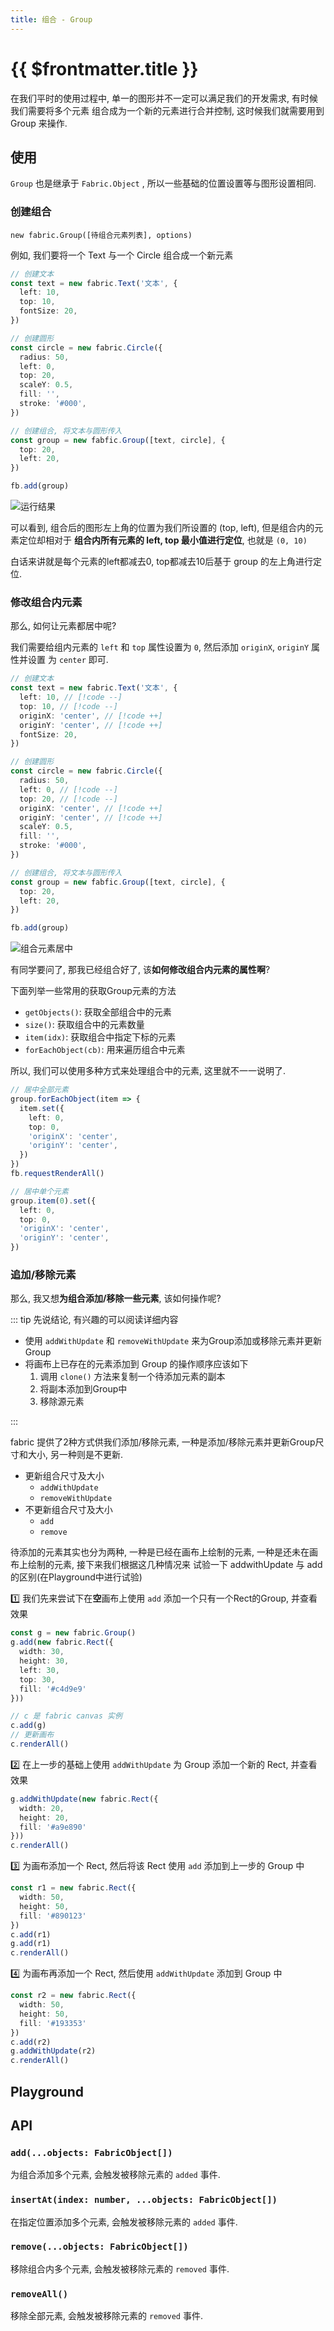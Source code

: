 ```yaml
---
title: 组合 - Group
---
```


<script setup>
import GroupDemo from './demos/Group.vue'

</script>

# {{ $frontmatter.title }}

在我们平时的使用过程中, 单一的图形并不一定可以满足我们的开发需求, 有时候我们需要将多个元素
组合成为一个新的元素进行合并控制, 这时候我们就需要用到 Group 来操作.

## 使用

`Group` 也是继承于 `Fabric.Object` , 所以一些基础的位置设置等与图形设置相同.

### 创建组合

`new fabric.Group([待组合元素列表], options)`

例如, 我们要将一个 Text 与一个 Circle 组合成一个新元素

```typescript
// 创建文本
const text = new fabric.Text('文本', {
  left: 10,
  top: 10,
  fontSize: 20,
})

// 创建圆形
const circle = new fabric.Circle({
  radius: 50,
  left: 0,
  top: 20,
  scaleY: 0.5,
  fill: '',
  stroke: '#000',
})

// 创建组合, 将文本与圆形传入
const group = new fabfic.Group([text, circle], {
  top: 20,
  left: 20,
})

fb.add(group)
```

<Image src="https://s2.loli.net/2022/12/07/LUv5JVWYxBOfi7n.png" title="运行结果" />

可以看到, 组合后的图形左上角的位置为我们所设置的 (top, left), 但是组合内的元素定位却相对于
**组合内所有元素的 left, top 最小值进行定位**, 也就是 `(0, 10)`

白话来讲就是每个元素的left都减去0, top都减去10后基于 group 的左上角进行定位.

### 修改组合内元素

那么, 如何让元素都居中呢?

我们需要给组内元素的 `left` 和 `top` 属性设置为 `0`, 然后添加 `originX`, `originY` 属性并设置
为 `center` 即可.

```typescript
// 创建文本
const text = new fabric.Text('文本', {
  left: 10, // [!code --]
  top: 10, // [!code --]
  originX: 'center', // [!code ++]
  originY: 'center', // [!code ++]
  fontSize: 20,
})

// 创建圆形
const circle = new fabric.Circle({
  radius: 50,
  left: 0, // [!code --]
  top: 20, // [!code --]
  originX: 'center', // [!code ++]
  originY: 'center', // [!code ++]
  scaleY: 0.5,
  fill: '',
  stroke: '#000',
})

// 创建组合, 将文本与圆形传入
const group = new fabfic.Group([text, circle], {
  top: 20,
  left: 20,
})

fb.add(group)
```

<Image src="https://s2.loli.net/2022/12/07/CSOVAEDYKTyjx1e.png" title="组合元素居中" />

有同学要问了, 那我已经组合好了, 该**如何修改组合内元素的属性啊**?

下面列举一些常用的获取Group元素的方法

+ `getObjects()`: 获取全部组合中的元素
+ `size()`: 获取组合中的元素数量
+ `item(idx)`: 获取组合中指定下标的元素
+ `forEachObject(cb)`: 用来遍历组合中元素

所以, 我们可以使用多种方式来处理组合中的元素, 这里就不一一说明了.

```typescript
// 居中全部元素
group.forEachObject(item => {
  item.set({
    left: 0,
    top: 0,
    'originX': 'center',
    'originY': 'center',
  })
})
fb.requestRenderAll()

// 居中单个元素
group.item(0).set({
  left: 0,
  top: 0,
  'originX': 'center',
  'originY': 'center',
})
```

### 追加/移除元素

那么, 我又想**为组合添加/移除一些元素**, 该如何操作呢?

::: tip 先说结论, 有兴趣的可以阅读详细内容

+ 使用 `addWithUpdate` 和 `removeWithUpdate` 来为Group添加或移除元素并更新Group
+ 将画布上已存在的元素添加到 Group 的操作顺序应该如下
  1. 调用 `clone()` 方法来复制一个待添加元素的副本
  2. 将副本添加到Group中
  3. 移除源元素

:::

fabric 提供了2种方式供我们添加/移除元素, 一种是添加/移除元素并更新Group尺寸和大小, 另一种则是不更新.

+ 更新组合尺寸及大小
  + `addWithUpdate`
  + `removeWithUpdate`
+ 不更新组合尺寸及大小
  + `add`
  + `remove`

待添加的元素其实也分为两种, 一种是已经在画布上绘制的元素, 一种是还未在画布上绘制的元素, 接下来我们根据这几种情况来
试验一下 addwithUpdate 与 add 的区别(在Playground中进行试验)

1️⃣ 我们先来尝试下在**空**画布上使用 `add` 添加一个只有一个Rect的Group, 并查看效果

```typescript
const g = new fabric.Group()
g.add(new fabric.Rect({
  width: 30,
  height: 30,
  left: 30,
  top: 30,
  fill: '#c4d9e9'
}))

// c 是 fabric canvas 实例
c.add(g)
// 更新画布
c.renderAll()
```

2️⃣ 在上一步的基础上使用 `addWithUpdate` 为 Group 添加一个新的 Rect, 并查看效果

```typescript
g.addWithUpdate(new fabric.Rect({
  width: 20,
  height: 20,
  fill: '#a9e890'
}))
c.renderAll()
```

3️⃣ 为画布添加一个 Rect, 然后将该 Rect 使用 `add` 添加到上一步的 Group 中

```typescript
const r1 = new fabric.Rect({
  width: 50,
  height: 50,
  fill: '#890123'
})
c.add(r1)
g.add(r1)
c.renderAll()
```

4️⃣ 为画布再添加一个 Rect, 然后使用 `addWithUpdate` 添加到 Group 中

```typescript
const r2 = new fabric.Rect({
  width: 50,
  height: 50,
  fill: '#193353'
})
c.add(r2)
g.addWithUpdate(r2)
c.renderAll()
```

## Playground

<GroupDemo />


## API

### `add(...objects: FabricObject[])`

为组合添加多个元素, 会触发被移除元素的 `added` 事件.

### `insertAt(index: number, ...objects: FabricObject[])`

在指定位置添加多个元素, 会触发被移除元素的 `added` 事件.

### `remove(...objects: FabricObject[])`

移除组合内多个元素, 会触发被移除元素的 `removed` 事件.

### `removeAll()`

移除全部元素, 会触发被移除元素的 `removed` 事件.

